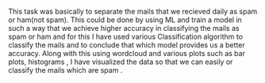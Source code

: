 This task was basically to separate the mails that we recieved daily as spam or ham(not spam). This could be done by using ML and train a model in such a way that we achieve higher accuracy in classifying the mails as spam or ham and for this I have used various Classification algorithm to classify the mails and to conclude that which model provides us a better accuracy.
Along with this using wordcloud and various plots such as bar plots, histograms , I have visualized the data so that we can easily or classify the mails which are spam .
